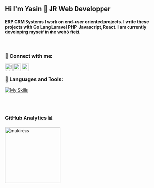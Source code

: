 ## Hi I'm Yasin 👋  JR Web Developper

#### ERP CRM Systems I work on end-user oriented projects. I write these projects with Go Lang Laravel PHP, Javascript, React. I am currently developing myself in the web3 field.



<br />

### 📩 Connect with me:

[<img align="left" alt="linkedin | LinkedIn" width="24px" src="https://raw.githubusercontent.com/peterthehan/peterthehan/master/assets/linkedin.svg" />][linkedin]
[<img align="left" height="24" width="24" src="https://cdn.jsdelivr.net/npm/simple-icons@v4/icons/instagram.svg" />][instagram]
[<img align="left" height="24" width="24" src="https://cdn.jsdelivr.net/npm/simple-icons@v4/icons/gmail.svg" />][gmail]

<br />

### 🔧 Languages and Tools:


[![My Skills](https://skills.thijs.gg/icons?i=html,js,jquery,php,go,mongodb,mysql,postgres,git,&theme=light)](https://skills.thijs.gg)





<br />
<br />

### GitHub Analytics 📊

  <img height="180em" align="left" src="https://github-readme-stats.vercel.app/api/top-langs?username=yasinyumrutepe&show_icons=true&locale=en&layout=compact&langs_count=8&theme=radical" alt="mukireus"/>
</a>

<br />
<br />

[instagram]: https://www.instagram.com/yasin.ymrtp
[linkedin]: https://www.linkedin.com/in/yasin-yumrutepe/
[gmail]: mailto:yasinyt1834@gmail.com

